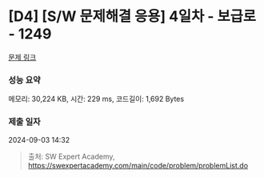 # [D4] [S/W 문제해결 응용] 4일차 - 보급로 - 1249 

[문제 링크](https://swexpertacademy.com/main/code/problem/problemDetail.do?contestProbId=AV15QRX6APsCFAYD) 

### 성능 요약

메모리: 30,224 KB, 시간: 229 ms, 코드길이: 1,692 Bytes

### 제출 일자

2024-09-03 14:32



> 출처: SW Expert Academy, https://swexpertacademy.com/main/code/problem/problemList.do